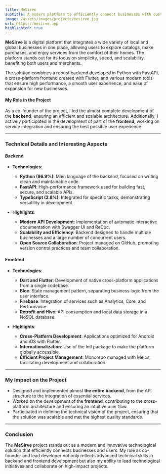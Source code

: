 ```yaml
---
title: MeSirve
subtitle: A modern platform to efficiently connect businesses with customers
image: /assets/images/projects/mesirve.jpg
url: https://mesirve.app
highlighted: true
---
```


**MeSirve** is a digital platform that integrates a wide variety of local and global businesses in one place, allowing users to explore catalogs, make purchases, and enjoy services from the comfort of their homes. The platform stands out for its focus on simplicity, speed, and scalability, benefiting both users and merchants.

The solution combines a robust backend developed in Python with FastAPI, a cross-platform frontend created with Flutter, and various modern tools that ensure high performance, a smooth user experience, and ease of expansion for new businesses.

#### My Role in the Project

As a co-founder of the project, I led the almost complete development of the **backend**, ensuring an efficient and scalable architecture. Additionally, I actively participated in the development of part of the **frontend**, working on service integration and ensuring the best possible user experience.

---

### Technical Details and Interesting Aspects

#### Backend

- **Technologies**:

  - **Python (96.9%)**: Main language of the backend, focused on writing clean and maintainable code.
  - **FastAPI**: High-performance framework used for building fast, secure, and scalable APIs.
  - **TypeScript (2.8%)**: Integrated for specific tasks, demonstrating versatility in development.
  
- **Highlights**:
  - **Modern API Development**: Implementation of automatic interactive documentation with Swagger UI and ReDoc.
  - **Scalability and Efficiency**: Backend designed to handle multiple businesses and a large number of concurrent users.
  - **Open Source Collaboration**: Project managed on GitHub, promoting version control practices and team collaboration.

#### Frontend

- **Technologies**:
  - **Dart and Flutter**: Development of native cross-platform applications from a single codebase.
  - **Bloc**: State management pattern, separating business logic from the user interface.
  - **Firebase**: Integration of services such as Analytics, Core, and Performance.
  - **Retrofit and Hive**: API consumption and local data storage in a NoSQL database.
  
- **Highlights**:
  - **Cross-Platform Development**: Applications optimized for Android and iOS with Flutter.
  - **Internationalization**: Use of the Intl package to make the platform globally accessible.
  - **Efficient Project Management**: Monorepo managed with Melos, facilitating development and collaboration.

---

### My Impact on the Project

- Designed and implemented almost **the entire backend**, from the API structure to the integration of essential services.
- Worked on the development of the **frontend**, contributing to the cross-platform architecture and ensuring an intuitive user flow.
- Participated in defining the technical vision of the project, ensuring that the solution was scalable and met the highest quality standards.

---

### Conclusion

The **MeSirve** project stands out as a modern and innovative technological solution that efficiently connects businesses and users. My role as co-founder and lead developer not only reflects advanced technical skills in backend and frontend development but also my ability to lead technological initiatives and collaborate on high-impact projects.
